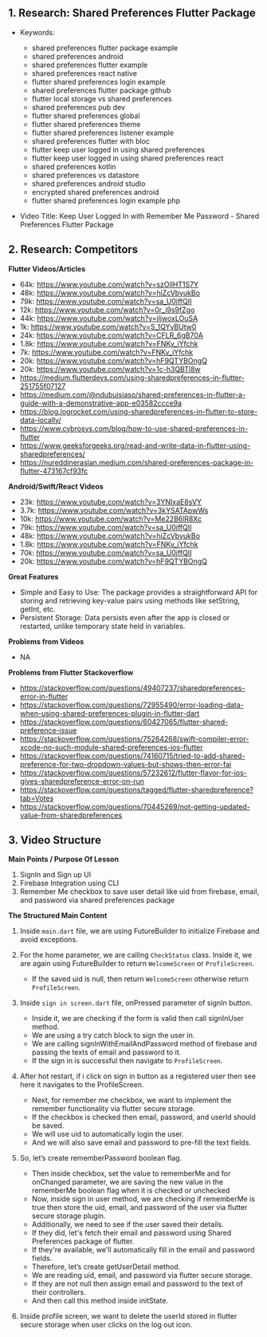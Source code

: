 ## 1. Research: Shared Preferences Flutter Package

- Keywords:
    - shared preferences flutter package example
    - shared preferences android
    - shared preferences flutter example
    - shared preferences react native
    - flutter shared preferences login example
    - shared preferences flutter package github
    - flutter local storage vs shared preferences
    - shared preferences pub dev
    - flutter shared preferences global
    - flutter shared preferences theme
    - flutter shared preferences listener example
    - shared preferences flutter with bloc
    - flutter keep user logged in using shared preferences
    - flutter keep user logged in using shared preferences react
    - shared preferences kotlin
    - shared preferences vs datastore
    - shared preferences android studio
    - encrypted shared preferences android
    - flutter shared preferences login example php

- Video Title: Keep User Logged In with Remember Me Password - Shared Preferences Flutter Package

## 2. Research: Competitors

**Flutter Videos/Articles**

- 64k: https://www.youtube.com/watch?v=szOllHT1S7Y
- 48k: https://www.youtube.com/watch?v=hiZcVbyukBo
- 79k: https://www.youtube.com/watch?v=sa_U0jffQII
- 12k: https://www.youtube.com/watch?v=0r_i9s9fZgo
- 44k: https://www.youtube.com/watch?v=jljwoxLOuSA
- 1k: https://www.youtube.com/watch?v=S_1QYvBUtw0
- 24k: https://www.youtube.com/watch?v=CFLR_6gB70A
- 1.8k: https://www.youtube.com/watch?v=FNKv_iYfchk
- 7k: https://www.youtube.com/watch?v=FNKv_iYfchk
- 20k: https://www.youtube.com/watch?v=hF9QTYBOngQ
- 20k: https://www.youtube.com/watch?v=1c-h3QBTl8w
- https://medium.flutterdevs.com/using-sharedpreferences-in-flutter-251755f07127
- https://medium.com/@ndubuisiaso/shared-preferences-in-flutter-a-guide-with-a-demonstrative-app-e03582ccce9a
- https://blog.logrocket.com/using-sharedpreferences-in-flutter-to-store-data-locally/
- https://www.cybrosys.com/blog/how-to-use-shared-preferences-in-flutter
- https://www.geeksforgeeks.org/read-and-write-data-in-flutter-using-sharedpreferences/
- https://nureddineraslan.medium.com/shared-preferences-package-in-flutter-473167cf93fc

**Android/Swift/React Videos**

- 23k: https://www.youtube.com/watch?v=3YNIxaE8sVY
- 3.7k: https://www.youtube.com/watch?v=3kYSATApwWs
- 10k: https://www.youtube.com/watch?v=Me22B6lR8Xc
- 79k: https://www.youtube.com/watch?v=sa_U0jffQII
- 48k: https://www.youtube.com/watch?v=hiZcVbyukBo
- 1.8k: https://www.youtube.com/watch?v=FNKv_iYfchk
- 70k: https://www.youtube.com/watch?v=sa_U0jffQII
- 20k: https://www.youtube.com/watch?v=hF9QTYBOngQ

**Great Features**

- Simple and Easy to Use: The package provides a straightforward API for storing and retrieving
  key-value pairs using methods like setString, getInt, etc.
- Persistent Storage: Data persists even after the app is closed or restarted, unlike temporary
  state held in variables.

**Problems from Videos**

- NA

**Problems from Flutter Stackoverflow**

- https://stackoverflow.com/questions/49407237/sharedpreferences-error-in-flutter
- https://stackoverflow.com/questions/72955490/error-loading-data-when-using-shared-preferences-plugin-in-flutter-dart
- https://stackoverflow.com/questions/60427065/flutter-shared-preference-issue
- https://stackoverflow.com/questions/75264268/swift-compiler-error-xcode-no-such-module-shared-preferences-ios-flutter
- https://stackoverflow.com/questions/74160715/tried-to-add-shared-preference-for-two-dropdown-values-but-shows-then-error-fai
- https://stackoverflow.com/questions/57232612/flutter-flavor-for-ios-gives-sharedpreference-error-on-run
- https://stackoverflow.com/questions/tagged/flutter-sharedpreference?tab=Votes
- https://stackoverflow.com/questions/70445269/not-getting-updated-value-from-sharedpreferences

## 3. Video Structure

**Main Points / Purpose Of Lesson**

1. SignIn and Sign up UI
2. Firebase Integration using CLI
3. Remember Me checkbox to save user detail like uid from firebase, email, and password via shared
   preferences package

**The Structured Main Content**

1. Inside `main.dart` file, we are using FutureBuilder to initialize Firebase and avoid exceptions.
2. For the home parameter, we are calling `CheckStatus` class. Inside it, we are again using
   FutureBuilder to return `WelcomeScreen` or `ProfileScreen`.
    - If the saved uid is null, then return `WelcomeScreen` otherwise return `ProfileScreen`.
3. Inside `sign in screen.dart` file, onPressed parameter of signIn button.
    - Inside it, we are checking if the form is valid then call signInUser method.
    - We are using a try catch block to sign the user in.
    - We are calling signInWithEmailAndPassword method of firebase and passing the texts of email
      and password to it.
    - If the sign in is successful then navigate to `ProfileScreen`.
4. After hot restart, if i click on sign in button as a registered user then see here it navigates
   to the ProfileScreen.
    - Next, for remember me checkbox, we want to implement the remember functionality via flutter
      secure storage.
    - If the checkbox is checked then email, password, and userId should be saved.
    - We will use uid to automatically login the user.
    - And we will also save email and password to pre-fill the text fields.
5. So, let’s create rememberPassword boolean flag.
    - Then inside checkbox, set the value to rememberMe and for onChanged parameter, we are saving
      the new value in the rememberMe boolean flag when it is checked or unchecked
    - Now, inside sign in user method, we are checking if rememberMe is true then store the uid,
      email, and password of the user via flutter secure storage plugin.
    - Additionally, we need to see if the user saved their details.
    - If they did, let's fetch their email and password using Shared Preferences package of flutter.
    - If they're available, we'll automatically fill in the email and password fields.
    - Therefore, let’s create getUserDetail method.
    - We are reading uid, email, and password via flutter secure storage.
    - If they are not null then assign email and password to the text of their controllers.
    - And then call this method inside initState.

6. Inside profile screen, we want to delete the userId stored in flutter secure storage when user
   clicks on the log out icon.
